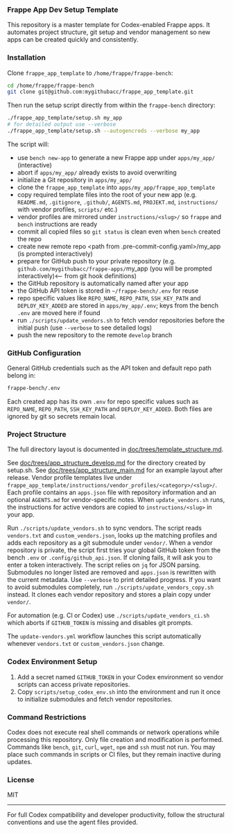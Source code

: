 ### Frappe App Dev Setup Template

This repository is a master template for Codex-enabled Frappe apps. It automates project structure, git setup and vendor management so new apps can be created quickly and consistently.

### Installation

Clone `frappe_app_template` to `/home/frappe/frappe-bench`:

```bash
cd /home/frappe/frappe-bench
git clone git@github.com:mygithubacc/frappe_app_template.git
```

Then run the setup script directly from within the `frappe-bench` directory:

```bash
./frappe_app_template/setup.sh my_app
# for detailed output use --verbose
./frappe_app_template/setup.sh --autogencreds --verbose my_app
```

The script will:

- use `bench new-app` to generate a new Frappe app under `apps/my_app/` (interactive)
- abort if `apps/my_app/` already exists to avoid overwriting
- initialize a Git repository in `apps/my_app/`
- clone the `frappe_app_template` into `apps/my_app/frappe_app_template`
- copy required template files into the root of your new app (e.g. `README.md`, `.gitignore`, `.github/`, `AGENTS.md`, `PROJEKT.md`, `instructions/` with vendor profiles, `scripts/` etc.)
- vendor profiles are mirrored under `instructions/<slug>/` so `frappe` and `bench` instructions are ready
- commit all copied files so `git status` is clean even when `bench` created the repo
- create new remote repo <path from .pre-commit-config.yaml>/my_app (is prompted interactively)
- prepare for GitHub push to your private repository (e.g. `github.com/mygithubacc/frappe-apps/`my_app (you will be prompted interactively)<-- from git hook definitions)
- the GitHub repository is automatically named after your app
- the GitHub API token is stored in `~/frappe-bench/.env` for reuse
- repo specific values like `REPO_NAME`, `REPO_PATH`, `SSH_KEY_PATH` and `DEPLOY_KEY_ADDED` are stored in `apps/my_app/.env`; keys from the bench `.env` are moved here if found
- run `./scripts/update_vendors.sh` to fetch vendor repositories before the initial push
  (use `--verbose` to see detailed logs)
- push the new repository to the remote `develop` branch

### GitHub Configuration

General GitHub credentials such as the API token and default repo path belong in:

```bash
frappe-bench/.env
```

Each created app has its own `.env` for repo specific values such as `REPO_NAME`, `REPO_PATH`, `SSH_KEY_PATH` and `DEPLOY_KEY_ADDED`.
Both files are ignored by git so secrets remain local.

### Project Structure

The full directory layout is documented in [doc/trees/template_structure.md](doc/trees/template_structure.md).

See [doc/trees/app_structure_develop.md](doc/trees/app_structure_develop.md) for the directory created by setup.sh.
See [doc/trees/app_structure_main.md](doc/trees/app_structure_main.md) for an example layout after release.
Vendor profile templates live under `frappe_app_template/instructions/vendor_profiles/<category>/<slug>/`.
Each profile contains an `apps.json` file with repository information and an optional `AGENTS.md` for vendor-specific notes. When `update_vendors.sh` runs, the instructions for active vendors are copied to `instructions/<slug>` in your app.

Run `./scripts/update_vendors.sh` to sync vendors. The script reads `vendors.txt` and `custom_vendors.json`, looks up the matching profiles and adds each repository as a git submodule under `vendor/`. When a vendor repository is private, the script first tries your global GitHub token from the bench `.env` or `.config/github_api.json`. If cloning fails, it will ask you to enter a token interactively. The script relies on `jq` for JSON parsing. Submodules no longer listed are removed and `apps.json` is rewritten with the current metadata. Use `--verbose` to print detailed progress.
If you want to avoid submodules completely, run `./scripts/update_vendors_copy.sh` instead. It clones each vendor repository and stores a plain copy under `vendor/`.

For automation (e.g. CI or Codex) use `./scripts/update_vendors_ci.sh` which aborts if `GITHUB_TOKEN` is missing and disables git prompts.

The `update-vendors.yml` workflow launches this script automatically whenever `vendors.txt` or `custom_vendors.json` change.

### Codex Environment Setup

1. Add a secret named `GITHUB_TOKEN` in your Codex environment so vendor scripts can access private repositories.
2. Copy `scripts/setup_codex_env.sh` into the environment and run it once to initialize submodules and fetch vendor repositories.

### Command Restrictions

Codex does not execute real shell commands or network operations while processing this repository. Only file creation and modification is performed. Commands like `bench`, `git`, `curl`, `wget`, `npm` and `ssh` must not run. You may place such commands in scripts or CI files, but they remain inactive during updates.

### License

MIT

---

For full Codex compatibility and developer productivity, follow the structural conventions and use the agent files provided.
